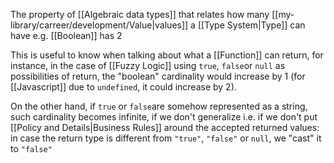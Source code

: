 The property of [[Algebraic data types]] that relates how many [[my-library/carreer/development/Value|values]] a [[Type System|Type]] can have e.g. [[Boolean]] has 2

This is useful to know when talking about what a [[Function]] can return, for instance, in the case of [[Fuzzy Logic]] using `true`, `false`or `null` as possibilities of return, the "boolean" cardinality would increase by 1 (for [[Javascript]] due to `undefined`, it could increase by 2).

On the other hand, if `true` or `false`are somehow represented as a string, such cardinality becomes infinite, if we don't generalize i.e. if we don't put [[Policy and Details|Business Rules]] around the accepted returned values: in case the return type is different from `"true"`, `"false"` or `null`, we "cast" it to `"false"`